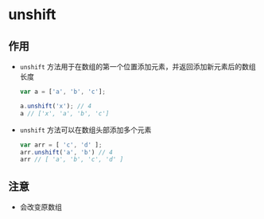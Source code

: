 # unshift

## 作用

  - `unshift` 方法用于在数组的第一个位置添加元素，并返回添加新元素后的数组长度

    ```javascript
    var a = ['a', 'b', 'c'];

    a.unshift('x'); // 4
    a // ['x', 'a', 'b', 'c']
    ```

  - `unshift` 方法可以在数组头部添加多个元素

    ```javascript
    var arr = [ 'c', 'd' ];
    arr.unshift('a', 'b') // 4
    arr // [ 'a', 'b', 'c', 'd' ]
    ```

## 注意

  - 会改变原数组
